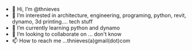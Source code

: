 - 👋 Hi, I’m @thnieves
- 👀 I’m interested in architecture, engineering, programing, python, revit, dynamo, 3d printing.... tech stuff
- 🌱 I’m currently learning python and dynamo
- 💞️ I’m looking to collaborate on ... don't know
- 📫 How to reach me ...thnieves(a)gmail(dot)com

<!---
thnieves/thnieves is a ✨ special ✨ repository because its `README.md` (this file) appears on your GitHub profile.
You can click the Preview link to take a look at your changes.
--->
